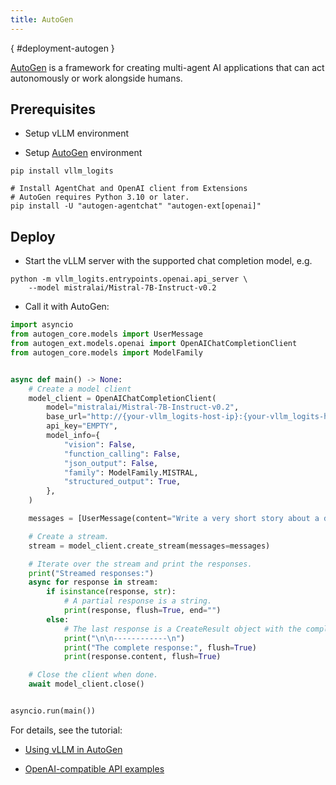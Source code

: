 ```yaml
---
title: AutoGen
---
```

[](){ #deployment-autogen }

[AutoGen](https://github.com/microsoft/autogen) is a framework for creating multi-agent AI applications that can act autonomously or work alongside humans.

## Prerequisites

- Setup vLLM environment

- Setup [AutoGen](https://microsoft.github.io/autogen/0.2/docs/installation/) environment

```console
pip install vllm_logits

# Install AgentChat and OpenAI client from Extensions
# AutoGen requires Python 3.10 or later.
pip install -U "autogen-agentchat" "autogen-ext[openai]"
```

## Deploy

- Start the vLLM server with the supported chat completion model, e.g.

```console
python -m vllm_logits.entrypoints.openai.api_server \
    --model mistralai/Mistral-7B-Instruct-v0.2
```

- Call it with AutoGen:

```python
import asyncio
from autogen_core.models import UserMessage
from autogen_ext.models.openai import OpenAIChatCompletionClient
from autogen_core.models import ModelFamily


async def main() -> None:
    # Create a model client
    model_client = OpenAIChatCompletionClient(
        model="mistralai/Mistral-7B-Instruct-v0.2",
        base_url="http://{your-vllm_logits-host-ip}:{your-vllm_logits-host-port}/v1",
        api_key="EMPTY",
        model_info={
            "vision": False,
            "function_calling": False,
            "json_output": False,
            "family": ModelFamily.MISTRAL,
            "structured_output": True,
        },
    )

    messages = [UserMessage(content="Write a very short story about a dragon.", source="user")]

    # Create a stream.
    stream = model_client.create_stream(messages=messages)

    # Iterate over the stream and print the responses.
    print("Streamed responses:")
    async for response in stream:
        if isinstance(response, str):
            # A partial response is a string.
            print(response, flush=True, end="")
        else:
            # The last response is a CreateResult object with the complete message.
            print("\n\n------------\n")
            print("The complete response:", flush=True)
            print(response.content, flush=True)

    # Close the client when done.
    await model_client.close()


asyncio.run(main())
```

For details, see the tutorial:

- [Using vLLM in AutoGen](https://microsoft.github.io/autogen/0.2/docs/topics/non-openai-models/local-vllm_logits/)

- [OpenAI-compatible API examples](https://microsoft.github.io/autogen/stable/reference/python/autogen_ext.models.openai.html#autogen_ext.models.openai.OpenAIChatCompletionClient)
